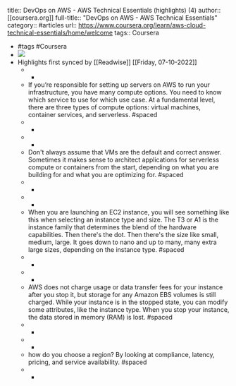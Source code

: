 title:: DevOps on AWS - AWS Technical Essentials (highlights) (4)
author:: [[coursera.org]]
full-title:: "DevOps on AWS - AWS Technical Essentials"
category:: #articles
url:: https://www.coursera.org/learn/aws-cloud-technical-essentials/home/welcome
tags:: Coursera

- #tags #Coursera
- ![](https://readwise-assets.s3.amazonaws.com/media/uploaded_book_covers/profile_22942/ae9fd9c0-e3cd-4eb7-99db-6c5aaa29029b.png)
- Highlights first synced by [[Readwise]] [[Friday, 07-10-2022]]
	- -
	- If you’re responsible for setting up servers on AWS to run your infrastructure, you have many compute options. You need to know which service to use for which use case. At a fundamental level, there are three types of compute options: virtual machines, container services, and serverless. #spaced
	- -
	- -
	- Don't always assume that VMs are the default and correct answer. Sometimes it makes sense to architect applications for serverless compute or containers from the start, depending on what you are building for and what you are optimizing for. #spaced
	- -
	- -
	- When you are launching an EC2 instance, you will see something like this when selecting an instance type and size. The T3 or A1 is the instance family that determines the blend of the hardware capabilities. Then there's the dot. Then there's the size like small, medium, large. It goes down to nano and up to many, many extra large sizes, depending on the instance type. #spaced
	- -
	- -
	- AWS does not charge usage or data transfer fees for your instance after you stop it, but storage for any Amazon EBS volumes is still charged. While your instance is in the stopped state, you can modify some attributes, like the instance type. When you stop your instance, the data stored in memory (RAM) is lost. #spaced
	- -
	- -
	- how do you choose a region? By looking at compliance, latency, pricing, and service availability. #spaced
	- -